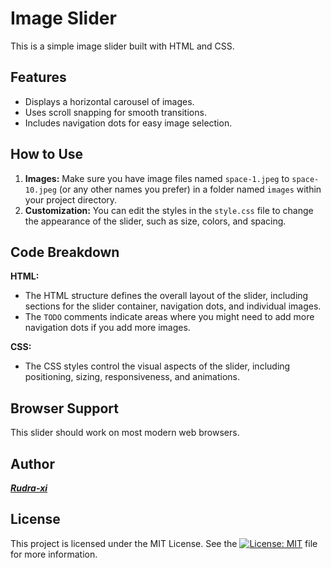 # Image Slider

This is a simple image slider built with HTML and CSS.

## Features

* Displays a horizontal carousel of images.
* Uses scroll snapping for smooth transitions.
* Includes navigation dots for easy image selection.

## How to Use

1. **Images:**  Make sure you have image files named `space-1.jpeg` to `space-10.jpeg` (or any other names you prefer) in a folder named `images` within your project directory.
2. **Customization:** You can edit the styles in the `style.css` file to change the appearance of the slider, such as size, colors, and spacing.

## Code Breakdown

**HTML:**

* The HTML structure defines the overall layout of the slider, including sections for the slider container, navigation dots, and individual images.
* The `TODO` comments indicate areas where you might need to add more navigation dots if you add more images.

**CSS:**

* The CSS styles control the visual aspects of the slider, including positioning, sizing, responsiveness, and animations.

## Browser Support

This slider should work on most modern web browsers.

## Author

***[Rudra-xi](https://github.com/rudra-xi)***

## License

This project is licensed under the MIT License. See the [![License: MIT](https://img.shields.io/badge/License-MIT-black.svg)](/LICENSE) file for more information.
